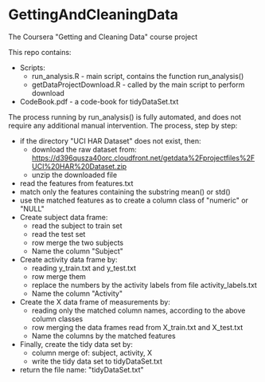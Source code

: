 GettingAndCleaningData
======================

The Coursera "Getting and Cleaning Data" course project

This repo contains:
* Scripts:
  * run_analysis.R  - main script, contains the function run_analysis()
  * getDataProjectDownload.R  - called by the main script to perform download
* CodeBook.pdf - a code-book for tidyDataSet.txt


The process running by run_analysis() is fully automated, and does not require any additional manual intervention.
The process, step by step:
* if the directory "UCI HAR Dataset" does not exist, then:
  * download the raw dataset from: https://d396qusza40orc.cloudfront.net/getdata%2Fprojectfiles%2FUCI%20HAR%20Dataset.zip
  * unzip the downloaded file
* read the features from features.txt
* match only the features containing the substring mean() or std()
* use the matched features as to create a column class of "numeric" or "NULL"
* Create subject data frame:
  * read the subject to train set
  * read the test set
  * row merge the two subjects
  * Name the column "Subject"
* Create activity data frame by:
  * reading y_train.txt and y_test.txt
  * row merge them
  * replace the numbers by the activity labels from file activity_labels.txt
  * Name the column "Activity"
* Create the X data frame of measurements by:
  * reading only the matched column names, according to the above column classes
  * row merging the data frames read from X_train.txt and X_test.txt
  * Name the columns by the matched features
* Finally, create the tidy data set by:
  * column merge of: subject, activity, X
  * write the tidy data set to tidyDataSet.txt
* return the file name: "tidyDataSet.txt"
